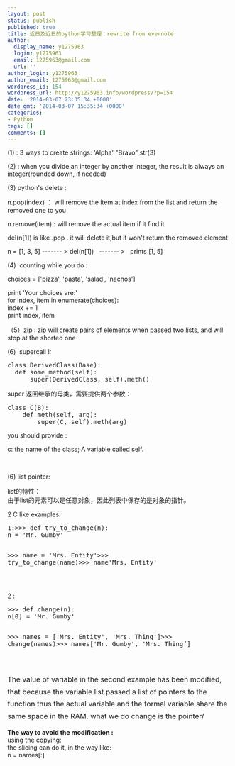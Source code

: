 ```yaml
---
layout: post
status: publish
published: true
title: 近日及近日的python学习整理：rewrite from evernote
author:
  display_name: y1275963
  login: y1275963
  email: 1275963@gmail.com
  url: ''
author_login: y1275963
author_email: 1275963@gmail.com
wordpress_id: 154
wordpress_url: http://y1275963.info/wordpress/?p=154
date: '2014-03-07 23:35:34 +0000'
date_gmt: '2014-03-07 15:35:34 +0000'
categories:
- Python
tags: []
comments: []
---
```

<p>(1) : 3 ways to create strings: 'Alpha' "Bravo" str(3)</p>
<p>(2) : when you divide an integer by another integer, the result is always an integer(rounded down, if needed)</p>
<p>(3) python's delete :</p>
<p>n.pop(index) ： will remove the item at index from the list and return the removed one to you</p>
<p>n.remove(item) : will remove the actual item if it find it</p>
<p>del(n[1]) is like .pop . it will delete it,but it won't return the removed element</p>
<p>n = [1, 3, 5] ------- &gt; del(n[1])   ------- &gt;   prints [1, 5]</p>
<p>(4)  counting while you do :</p>
<p>choices = ['pizza', 'pasta', 'salad', 'nachos']</p>
<p>print 'Your choices are:'<br />
for index, item in enumerate(choices):<br />
index += 1<br />
print index, item</p>
<p>（5）zip : zip will create pairs of elements when passed two lists, and will stop at the shorted one</p>
<p>(6)  supercall !:</p>
<pre class="lang:python decode:true" title="supercall">class DerivedClass(Base):
  def some_method(self):
      super(DerivedClass, self).meth()</pre>
<p>super 返回继承的母类，需要提供两个参数：</p>
<pre class="lang:python decode:true">class C(B):
    def meth(self, arg):
        super(C, self).meth(arg)</pre>
<p>you should provide :</p>
<p>c: the name of the class; A variable called self.</p>
<p>&nbsp;</p>
<p>(6) list pointer:</p>
<p>list的特性：<br />
由于list的元素可以是任意对象，因此列表中保存的是对象的指针。</p>
<p>2 C like examples:</p>
<pre class="lang:default decode:true ">1:&gt;&gt;&gt; def try_to_change(n):
n = 'Mr. Gumby'

&gt;&gt;&gt; name = 'Mrs. Entity'&gt;&gt;&gt; try_to_change(name)&gt;&gt;&gt; name'Mrs. Entity'</pre>
<p>&nbsp;</p>
<p>2 :</p>
<pre class="lang:default decode:true ">&gt;&gt;&gt; def change(n):
n[0] = 'Mr. Gumby'

&gt;&gt;&gt; names = ['Mrs. Entity', 'Mrs. Thing']&gt;&gt;&gt; change(names)&gt;&gt;&gt; names['Mr. Gumby', 'Mrs. Thing’]</pre>
<p>&nbsp;</p>
<p><span style="line-height: 1.714285714; font-size: 1rem;">The value of variable in the second example has been modified, that because the variable list passed a list of pointers to the function thus the actual variable and the formal variable share the same space in the RAM. what we do change is the pointer/</span></p>
<p><strong> The way to avoid the modification :</strong><br />
using the copying:<br />
the slicing can do it, in the way like:<br />
n = names[:]</p>

